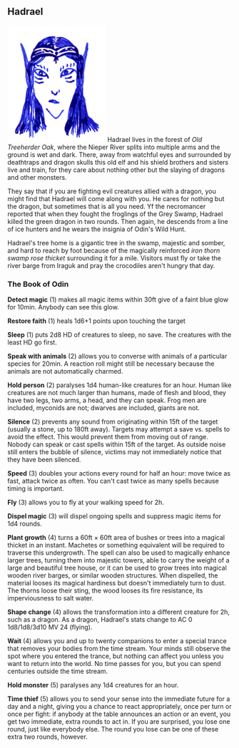 ## Hadrael

![Hadrael](Hadrael.png)
Hadrael lives in the forest of *Old Treeherder Oak*, where the Nieper
River splits into multiple arms and the ground is wet and dark. There,
away from watchful eyes and surrounded by deathtraps and dragon skulls
this old elf and his shield brothers and sisters live and train, for
they care about nothing other but the slaying of dragons and other
monsters.

They say that if you are fighting evil creatures allied with a dragon,
you might find that Hadrael will come along with you. He cares for
nothing but the dragon, but sometimes that is all you need. Yf the
necromancer reported that when they fought the froglings of the Grey
Swamp, Hadrael killed the green dragon in two rounds. Then again, he
descends from a line of ice hunters and he wears the insignia of
Odin's Wild Hunt.

Hadrael's tree home is a gigantic tree in the swamp, majestic and
somber, and hard to reach by foot because of the magically reinforced
*iron thorn swamp rose thicket* surrounding it for a mile. Visitors
must fly or take the river barge from Iraguk and pray the crocodiles
aren't hungry that day.

### The Book of Odin

**Detect magic** (1) makes all magic items within 30ft give of a faint
blue glow for 10min. Anybody can see this glow.

**Restore faith** (1) heals 1d6+1 points upon touching the target

**Sleep** (1) puts 2d8 HD of creatures to sleep, no save. The
creatures with the least HD go first.

**Speak with animals** (2) allows you to converse with animals of a
particular species for 20min. A reaction roll might still be necessary
because the animals are not automatically charmed.

**Hold person** (2) paralyses 1d4 human-like creatures for an hour.
Human like creatures are not much larger than humans, made of flesh
and blood, they have two legs, two arms, a head, and they can speak.
Frog men are included, myconids are not; dwarves are included, giants
are not.

**Silence** (2) prevents any sound from originating within 15ft of the
target (usually a stone, up to 180ft away). Targets may attempt a save
vs. spells to avoid the effect. This would prevent them from moving
out of range. Nobody can speak or cast spells within 15ft of the
target. As outside noise still enters the bubble of silence, victims
may not immediately notice that they have been silenced.

**Speed** (3) doubles your actions every round for half an hour: move
twice as fast, attack twice as often. You can't cast twice as many
spells because timing is important.

**Fly** (3) allows you to fly at your walking speed for 2h.

**Dispel magic** (3) will dispel ongoing spells and suppress magic
items for 1d4 rounds.

**Plant growth** (4) turns a 60ft × 60ft area of bushes or trees into
a magical thicket in an instant. Machetes or something equivalent will
be required to traverse this undergrowth. The spell can also be used
to magically enhance larger trees, turning them into majestic towers,
able to carry the weight of a large and beautiful tree house, or it
can be used to grow trees into magical wooden river barges, or similar
wooden structures. When dispelled, the material looses its magical
hardiness but doesn't immediately turn to dust. The thorns loose their
sting, the wood looses its fire resistance, its imperviousness to salt
water.

**Shape change** (4) allows the transformation into a different
creature for 2h, such as a dragon. As a dragon, Hadrael's stats change
to AC 0 1d8/1d8/3d10 MV 24 (flying).

**Wait** (4) allows you and up to twenty companions to enter a special
trance that removes your bodies from the time stream. Your minds still
observe the spot where you entered the trance, but nothing can affect
you unless you want to return into the world. No time passes for you,
but you can spend centuries outside the time stream.

**Hold monster** (5) paralyses any 1d4 creatures for an hour.

**Time thief** (5) allows you to send your sense into the immediate
future for a day and a night, giving you a chance to react
appropriately, once per turn or once per fight: if anybody at the
table announces an action or an event, you get two immediate, extra
rounds to act in. If you are surprised, you lose one round, just like
everybody else. The round you lose can be one of these extra two
rounds, however.
